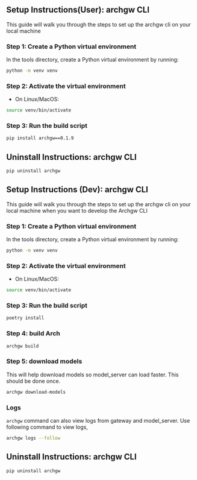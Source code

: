 ## Setup Instructions(User): archgw CLI

This guide will walk you through the steps to set up the archgw cli on your local machine

### Step 1: Create a Python virtual environment

In the tools directory, create a Python virtual environment by running:

```bash
python -m venv venv
```

### Step 2: Activate the virtual environment
* On Linux/MacOS:

```bash
source venv/bin/activate
```

### Step 3: Run the build script
```bash
pip install archgw==0.1.9
```

## Uninstall Instructions: archgw CLI
```bash
pip uninstall archgw
```

## Setup Instructions (Dev): archgw CLI

This guide will walk you through the steps to set up the archgw cli on your local machine when you want to develop the Archgw CLI

### Step 1: Create a Python virtual environment

In the tools directory, create a Python virtual environment by running:

```bash
python -m venv venv
```

### Step 2: Activate the virtual environment
* On Linux/MacOS:

```bash
source venv/bin/activate
```

### Step 3: Run the build script
```bash
poetry install
```

### Step 4: build Arch
```bash
archgw build
```

### Step 5: download models
This will help download models so model_server can load faster. This should be done once.

```bash
archgw download-models
```

### Logs
`archgw` command can also view logs from gateway and model_server. Use following command to view logs,

```bash
archgw logs --follow
```

## Uninstall Instructions: archgw CLI
```bash
pip uninstall archgw
